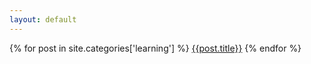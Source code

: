 ```yaml
---
layout: default
---
```


{% for post in site.categories['learning'] %}
<a href="{{post.url}}">{{post.title}}</a>
{% endfor %}